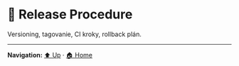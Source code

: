 # 🚀 Release Procedure

Versioning, tagovanie, CI kroky, rollback plán.

---
**Navigation:** [⬆️ Up](./index.md) · [🏠 Home](../index.md)

